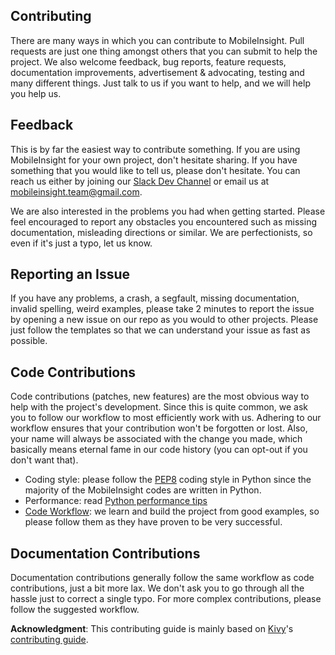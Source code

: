 ## Contributing

There are many ways in which you can contribute to MobileInsight.
Pull requests are just one thing amongst others that you can submit to help the
project. We also welcome feedback, bug reports, feature requests, documentation
improvements, advertisement & advocating, testing and many different things.
Just talk to us if you want to help, and we will help you help us.

## Feedback

This is by far the easiest way to contribute something. If you are using
MobileInsight for your own project, don't hesitate sharing. If you have something
that you would like to tell us, please don't hesitate. You can reach us either
by joining our [Slack Dev Channel](https://mobileinsight-dev.slack.com) or email
us at mobileinsight.team@gmail.com.


We are also interested in the problems you had when getting started. Please
feel encouraged to report any obstacles you encountered such as missing
documentation, misleading directions or similar.
We are perfectionists, so even if it's just a typo, let us know.

## Reporting an Issue

If you have any problems, a crash, a segfault, missing documentation, invalid
spelling, weird examples, please take 2 minutes to report the issue by opening
a new issue on our repo as you would to other projects. Please just follow the
templates so that we can understand your issue as fast as possible.

## Code Contributions

Code contributions (patches, new features) are the most obvious way to help with
the project's development. Since this is quite common, we ask you to follow our
workflow to most efficiently work with us. Adhering to our workflow ensures that
your contribution won't be forgotten or lost. Also, your name will always be
associated with the change you made, which basically means eternal fame in our
code history (you can opt-out if you don't want that).


* Coding style: please follow the [PEP8](http://www.python.org/dev/peps/pep-0008/) coding style in Python since the majority of the MobileInsight codes are written in Python.
* Performance: read [Python performance tips](http://wiki.python.org/moin/PythonSpeed/PerformanceTips)
* [Code Workflow](https://kivy.org/docs/contribute.html#code-workflow): we learn and build the project from good examples, so please follow them as they have proven to be very successful.

## Documentation Contributions

Documentation contributions generally follow the same workflow as code
contributions, just a bit more lax. We don't ask you to go through all the
hassle just to correct a single typo. For more complex contributions, please
follow the suggested workflow.


__Acknowledgment__: This contributing guide is mainly based on [Kivy](https://github.com/kivy/kivy)'s [contributing guide](https://github.com/kivy/kivy/blob/master/.github/CONTRIBUTING.md).
